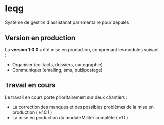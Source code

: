 leqg
====

Système de gestion d'assistanat parlementaire pour députés


## Version en production

La __version 1.0.0__ a été mise en production, comprenant les modules suivant :
* Organiser (contacts, dossiers, cartographie)
* Communiquer (emailing, sms, publipostage)


## Travail en cours

Le travail en cours porte prioritairement sur deux chantiers :
* La correction des manques et des possibles problèmes de la mise en production ( _v1.0.1_ )
* La mise en production du module Militer complète ( _v1.1_ )
